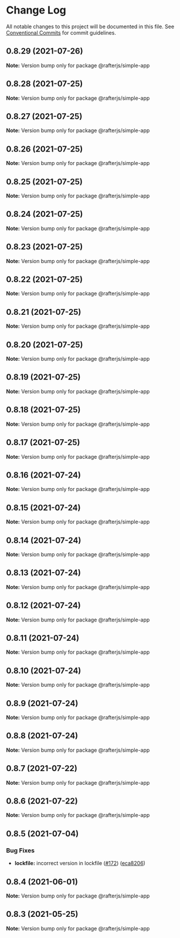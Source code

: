 # Change Log

All notable changes to this project will be documented in this file.
See [Conventional Commits](https://conventionalcommits.org) for commit guidelines.

## 0.8.29 (2021-07-26)

**Note:** Version bump only for package @rafterjs/simple-app





## 0.8.28 (2021-07-25)

**Note:** Version bump only for package @rafterjs/simple-app





## 0.8.27 (2021-07-25)

**Note:** Version bump only for package @rafterjs/simple-app





## 0.8.26 (2021-07-25)

**Note:** Version bump only for package @rafterjs/simple-app





## 0.8.25 (2021-07-25)

**Note:** Version bump only for package @rafterjs/simple-app





## 0.8.24 (2021-07-25)

**Note:** Version bump only for package @rafterjs/simple-app





## 0.8.23 (2021-07-25)

**Note:** Version bump only for package @rafterjs/simple-app





## 0.8.22 (2021-07-25)

**Note:** Version bump only for package @rafterjs/simple-app





## 0.8.21 (2021-07-25)

**Note:** Version bump only for package @rafterjs/simple-app





## 0.8.20 (2021-07-25)

**Note:** Version bump only for package @rafterjs/simple-app





## 0.8.19 (2021-07-25)

**Note:** Version bump only for package @rafterjs/simple-app





## 0.8.18 (2021-07-25)

**Note:** Version bump only for package @rafterjs/simple-app





## 0.8.17 (2021-07-25)

**Note:** Version bump only for package @rafterjs/simple-app





## 0.8.16 (2021-07-24)

**Note:** Version bump only for package @rafterjs/simple-app





## 0.8.15 (2021-07-24)

**Note:** Version bump only for package @rafterjs/simple-app





## 0.8.14 (2021-07-24)

**Note:** Version bump only for package @rafterjs/simple-app





## 0.8.13 (2021-07-24)

**Note:** Version bump only for package @rafterjs/simple-app





## 0.8.12 (2021-07-24)

**Note:** Version bump only for package @rafterjs/simple-app





## 0.8.11 (2021-07-24)

**Note:** Version bump only for package @rafterjs/simple-app





## 0.8.10 (2021-07-24)

**Note:** Version bump only for package @rafterjs/simple-app





## 0.8.9 (2021-07-24)

**Note:** Version bump only for package @rafterjs/simple-app





## 0.8.8 (2021-07-24)

**Note:** Version bump only for package @rafterjs/simple-app





## 0.8.7 (2021-07-22)

**Note:** Version bump only for package @rafterjs/simple-app





## 0.8.6 (2021-07-22)

**Note:** Version bump only for package @rafterjs/simple-app





## 0.8.5 (2021-07-04)


### Bug Fixes

* **lockfile:** incorrect version in lockfile ([#172](https://github.com/rafterjs/rafter/issues/172)) ([eca8206](https://github.com/rafterjs/rafter/commit/eca820680574c45714a5cf56560b5f41a1553fa1))





## 0.8.4 (2021-06-01)

**Note:** Version bump only for package @rafterjs/simple-app

## 0.8.3 (2021-05-25)

**Note:** Version bump only for package @rafterjs/simple-app
